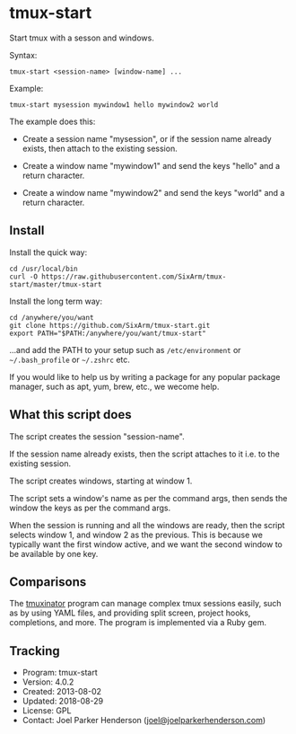 # tmux-start

Start tmux with a sesson and windows.

Syntax:

    tmux-start <session-name> [window-name] ...

Example:

    tmux-start mysession mywindow1 hello mywindow2 world

The example does this:

  * Create a session name "mysession",
    or if the session name already exists,
    then attach to the existing session.

  * Create a window name "mywindow1" and send the
    keys "hello" and a return character.

  * Create a window name "mywindow2" and send the
    keys "world" and a return character.


## Install

Install the quick way:

    cd /usr/local/bin
    curl -O https://raw.githubusercontent.com/SixArm/tmux-start/master/tmux-start

Install the long term way:

    cd /anywhere/you/want
    git clone https://github.com/SixArm/tmux-start.git
    export PATH="$PATH:/anywhere/you/want/tmux-start"

...and add the PATH to your setup such as `/etc/environment` or `~/.bash_profile` or `~/.zshrc` etc.

If you would like to help us by writing a package for any popular package manager, such as apt, yum, brew, etc., we wecome help.


## What this script does

The script creates the session "session-name".

If the session name already exists, then the
script attaches to it i.e. to the existing session.

The script creates windows, starting at window 1.

The script sets a window's name as per the command args,
then sends the window the keys as per the command args.

When the session is running and all the windows are ready,
then the script selects window 1, and window 2 as the previous.
This is because we typically want the first window active,
and we want the second window to be available by one key.


## Comparisons

The [tmuxinator](https://github.com/tmuxinator/tmuxinator) program
can manage complex tmux sessions easily, such as by using YAML files,
and providing split screen, project hooks, completions, and more.
The program is implemented via a Ruby gem.


## Tracking

* Program: tmux-start
* Version: 4.0.2
* Created: 2013-08-02
* Updated: 2018-08-29
* License: GPL
* Contact: Joel Parker Henderson (joel@joelparkerhenderson.com)
